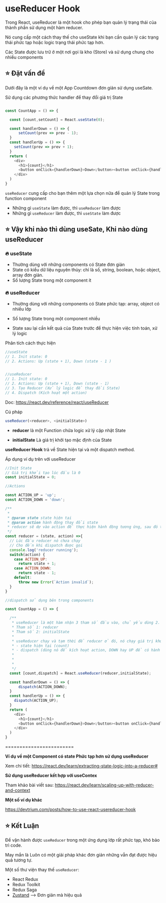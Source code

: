 # useReducer Hook

Trong React, useReducer là một hook cho phép bạn quản lý trạng thái của thành phần sử dụng một hàm reducer. 

Nó cung cấp một cách thay thế cho useState khi bạn cần quản lý các trạng thái phức tạp hoặc logic trạng thái phức tạp hơn.

Các State được lưu trữ ở một nơi gọi là kho (Store) và sử dụng chung cho nhiều components

## ⭐ Đặt vấn đề

Dưới đây là một ví dụ về một App Countdown đơn giản sử dụng useSate.

Sử dụng các phương thức handler để thay đổi giá trị State

```js

const CountApp = () => {

  const [count,setCount] = React.useState(0);

  const handlerDown = () => {
      setCount(prev => prev - 1);
  }
  const handlerUp = () => {
    setCount(prev => prev + 1);
  }
  return (
    <div>
      <h1>{count}</h1>
      <button onClick={handlerDown}>Down</button><button onClick={handlerUp}>Up</button>
    </div>
  )
}
```

`useReducer` cung cấp cho bạn thêm một lựa chọn nữa để quản lý State trong function component 

- Những gì `useState` làm được, thì `useReducer` làm được
- Những gì `useReducer` làm được, thì `useState` làm được




## ⭐ Vậy khi nào thì dùng useSate, Khi nào dùng useReducer


### 🔥 useState 

- Thường dùng với những components có State đơn giản
- State có kiểu dữ liệu nguyên thủy: chỉ là số, string, boolean, hoặc object, array đơn giản.
- Số lượng State trong một component ít

### 🔥 useReducer 

- Thường dùng với những components có State phức tạp: array, object có nhiều lớp
- Số lượng State trong một component nhiều

- State sau lại cần kết quả của State trước để thực hiện việc tính toán, xử lý logic

Phân tích cách thực hiện

```js
//useState
// 1. Init state: 0
// 2. Actions: Up (state + 1), Down (state - 1 )


//useReducer
// 1. Init state: 0
// 2. Actions: Up (state + 1), Down (state - 1)
// 3. Tạo Reducer (Xử lý logic để thay đổi State)
// 4. Dispatch (Kích hoạt một action)

```

Doc: <https://react.dev/reference/react/useReducer>

Cú pháp

```js
useReducer(<reducer>, <initialState>)
```

- **reducer** là một Function chứa logic xử lý cập nhật State

- **initialState** Là giá trị khởi tạo mặc định của State

**useReducer Hook** trả về State hiện tại và một dispatch method.

Áp dụng ví dụ trên với useReducer

```js
//Init State
// Giá trị khởi tạo lúc đầu là 0
const initialState = 0;

//Actions

const ACTION_UP = 'up';
const ACTION_DOWN = 'down';

/**
 * 
 * @param state state hiện tại
 * @param action hành động thay đổi state
 * reducer sẽ dự vào action để thực hiện hành động tương ứng, sau đó trả về state mới (cùng kiểu dữ liệu với initialState)
 */
const reducer = (state, action) =>{
  // Lúc đầu reducer nó chưa chạy
  // Cho đến khi dispatch được gọi
  console.log('reducer running');
  switch(action) {
    case ACTION_UP:
      return state + 1;
    case ACTION_DOWN:
      return state - 1;
    default:
      throw new Error(`Action invalid`);
  }
}

//dispatch sử dụng bên trong components

const CountApp = () => {

  /**
   * useReducer là một hàm nhận 3 tham số đầu vào, chủ yếu dùng 2.
   * Tham số 1: reducer
   * Tham số 2: initialState
   * 
   * useReducer chạy và tạm thời để reducer ở đó, nó chạy giá trị khởi tạo initialState trước và trả về mảng có 2 phần tử:
   * - state hiện tại (count)
   * - dispatch (dùng nó để kích hoạt action, DOWN hay UP để có hành động thay đổi state tương ứng)
   * 
   * 
   * 
   */
  const [count,dispatch] = React.useReducer(reducer,initialState);

  const handlerDown = () => {
      dispatch(ACTION_DOWN);
  }
  const handlerUp = () => {
    dispatch(ACTION_UP);
  }
  return (
    <div>
      <h1>{count}</h1>
      <button onClick={handlerDown}>Down</button><button onClick={handlerUp}>Up</button>
    </div>
  )
}
```

========================


**Ví dụ về một Component có state Phức tạp hơn sử dụng useReducer**

Xem chi tiết: <https://react.dev/learn/extracting-state-logic-into-a-reducer#>

**Sử dụng useReducer kết hợp với useContex**

Tham khảo bài viết sau: <https://react.dev/learn/scaling-up-with-reducer-and-context>

**Một số ví dụ khác**

<https://devtrium.com/posts/how-to-use-react-usereducer-hook>

## ⭐ Kết Luận

Để vận hành được `useReducer` trong một ứng dụng lớp rất phức tạp, khó bảo trì code.

May mắn là Luôn có một giải pháp khác đơn giản những vẫn đạt được hiệu quả tương tự.

Một số thư viện thay thế `useReducer`:

* React Redux
* Redux Toolkit
* Redux Saga
* [Zustand](Manage-State/4.Zustand.md) --> Đơn giản mà hiệu quả
